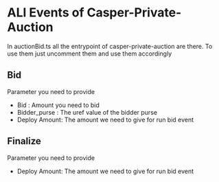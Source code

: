 # ALl Events of Casper-Private-Auction
In auctionBid.ts all the entrypoint of casper-private-auction are there.
To use them just uncomment them and use them accordingly

## Bid
Parameter you need to provide 
- Bid : Amount you need to bid
- Bidder_purse : The uref value of the bidder purse
- Deploy Amount: The amount we need to give for run bid event

## Finalize
Parameter you need to provide 
- Deploy Amount: The amount we need to give for run bid event

